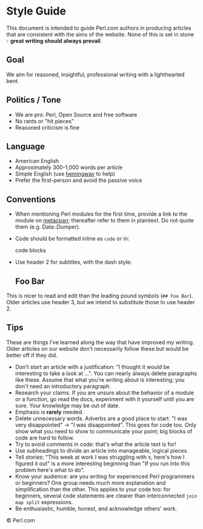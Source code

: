 Style Guide
===========

This document is intended to guide Perl.com authors in producing articles that are consistent with the aims of the website. None of this is set in stone - **great writing should always prevail**.

Goal
----
We aim for reasoned, insightful, professional writing with a lighthearted bent.

Politics / Tone
---------------
- We are pro: Perl, Open Source and free software
- No rants or "hit pieces"
- Reasoned criticism is fine

Language
--------
- American English
- Approximately 300-1,000 words per article
- Simple English (use [hemingway](http://www.hemingwayapp.com/) to help)
- Prefer the first-person and avoid the passive voice

Conventions
-----------
- When mentioning Perl modules for the first time, provide a link to the module on [metacpan](https://metacpan.org/); thereafter refer to them in plaintext. Do not quote them (e.g. Data::Dumper).

- Code should be formatted inline as `code` or in:

    code blocks

- Use header 2 for subtitles, with the dash style:

    Foo Bar
    -------
    
This is nicer to read and edit than the leading pound symbols (`## Foo Bar`). Older articles use header 3, but we intend to substitute those to use header 2.

Tips
----
These are things I've learned along the way that have improved my writing. Older articles on our website don't necessarily follow these but would be better off if they did.

- Don't start an article with a justification: "I thought it would be interesting to take a look at ...". You can nearly always delete paragraphs like these. Assume that what you're writing about is interesting; you don't need an introductory paragraph.
- Research your claims. If you are unsure about the behavior of a module or a function, go read the docs, experiment with it yourself until you are sure. Your knowledge may be out of date.
- Emphasis is **rarely** needed.
- Delete unnecessary words. Adverbs are a good place to start: "I was very disappointed" -> "I was disappointed". This goes for code too. Only show what you need to show to communicate your point; big blocks of code are hard to follow.
- Try to avoid comments in code: that's what the article text is for!
- Use subheadings to divide an article into manageable, logical pieces.
- Tell stories: "This week at work I was struggling with x, here's how I figured it out" is a more interesting beginning than "If you run into this problem here's what to do".
- Know your audience: are you writing for experienced Perl programmers or beginners? One group needs much more explanation and simplification than the other. This applies to your code too: for beginners, several code statements are clearer than interconnected `join map split` expressions.
- Be enthusiastic, humble, honest, and acknowledge others' work.

&copy; Perl.com
